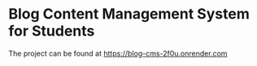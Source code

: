 # Blog Content Management System for Students

The project can be found at <https://blog-cms-2f0u.onrender.com>
